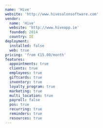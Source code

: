 ```yaml
---
name: 'Hive'
website: 'http://www.hivesalonsoftware.com'
vendor:
  name: 'Hive'
  website: 'http://www.hiveapp.ie'
  founded: 2014
  country: IE
deployment:
  installed: false
  web: true
pricing: 'from €15.00/month'
features:
  appointments: true
  clients: true
  employees: true
  giftcards: true
  inventory: true
  loyalty_program: true
  marketing: true
  multi_location: true
  payroll: false
  pos: true
  recurring: true
  reminders: true
  resources: true
---
```

